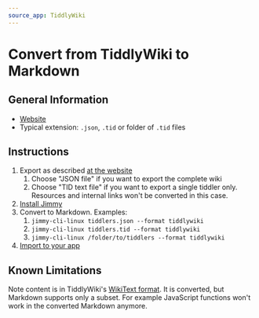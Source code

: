 ```yaml
---
source_app: TiddlyWiki
---
```


# Convert from TiddlyWiki to Markdown

## General Information

- [Website](https://tiddlywiki.com/)
- Typical extension: `.json`, `.tid` or folder of `.tid` files

## Instructions

1. Export as described [at the website](https://tiddlywiki.com/#How%20to%20export%20tiddlers)
    1. Choose "JSON file" if you want to export the complete wiki
    2. Choose "TID text file" if you want to export a single tiddler only. Resources and internal links won't be converted in this case.
2. [Install Jimmy](../index.md#installation)
3. Convert to Markdown. Examples:
    1. `jimmy-cli-linux tiddlers.json --format tiddlywiki`
    2. `jimmy-cli-linux tiddlers.tid --format tiddlywiki`
    3. `jimmy-cli-linux /folder/to/tiddlers --format tiddlywiki`
4. [Import to your app](../import_instructions.md)

## Known Limitations

Note content is in TiddlyWiki's [WikiText format](https://tiddlywiki.com/#WikiText). It is converted, but Markdown supports only a subset. For example JavaScript functions won't work in the converted Markdown anymore.
